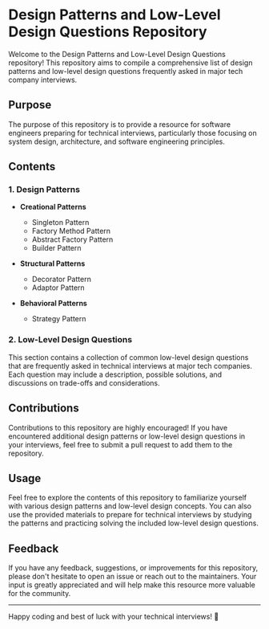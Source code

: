 # Design Patterns and Low-Level Design Questions Repository

Welcome to the Design Patterns and Low-Level Design Questions repository! This repository aims to compile a comprehensive list of design patterns and low-level design questions frequently asked in major tech company interviews.

## Purpose

The purpose of this repository is to provide a resource for software engineers preparing for technical interviews, particularly those focusing on system design, architecture, and software engineering principles.

## Contents

### 1. Design Patterns

- **Creational Patterns**
    - Singleton Pattern
    - Factory Method Pattern
    - Abstract Factory Pattern
    - Builder Pattern

- **Structural Patterns**
    - Decorator Pattern
    - Adaptor Pattern

- **Behavioral Patterns**
    - Strategy Pattern

### 2. Low-Level Design Questions

This section contains a collection of common low-level design questions that are frequently asked in technical interviews at major tech companies. Each question may include a description, possible solutions, and discussions on trade-offs and considerations.

## Contributions

Contributions to this repository are highly encouraged! If you have encountered additional design patterns or low-level design questions in your interviews, feel free to submit a pull request to add them to the repository.

## Usage

Feel free to explore the contents of this repository to familiarize yourself with various design patterns and low-level design concepts. You can also use the provided materials to prepare for technical interviews by studying the patterns and practicing solving the included low-level design questions.

## Feedback

If you have any feedback, suggestions, or improvements for this repository, please don't hesitate to open an issue or reach out to the maintainers. Your input is greatly appreciated and will help make this resource more valuable for the community.

[//]: # (## License)

[//]: # ()
[//]: # (This repository is licensed under the MIT License. See the [LICENSE]&#40;LICENSE&#41; file for more details.)

---

Happy coding and best of luck with your technical interviews! 🚀
